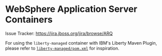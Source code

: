 # WebSphere Application Server Containers

Issue Tracker: https://jira.jboss.org/jira/browse/ARQ

For using the `liberty-managed` container with IBM's Liberty Maven Plugin,
please refer to [`liberty-managed/pom.xml`](https://github.com/arquillian/arquillian-container-was/blob/master/liberty-managed/pom.xml) for inspiration.
